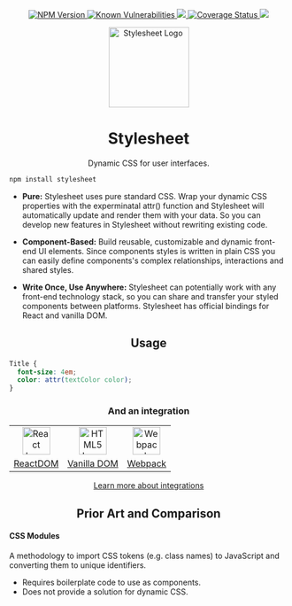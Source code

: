 <div align="center" href="">
    <p>
        <a href="https://npm.im/stylesheet">
            <img src="https://img.shields.io/npm/v/stylesheet.svg"
                 alt="NPM Version" />
        </a>
        <a href="https://snyk.io/test/github/iddan/stylesheet">
            <img src="https://snyk.io/test/npm/stylesheet/badge.svg"
                 alt="Known Vulnerabilities"
                 data-canonical-src="https://snyk.io/test/npm/stylesheet"/>
        </a>
        <a href="https://travis-ci.org/iddan/stylesheet">
            <img src="https://travis-ci.org/iddan/stylesheet.svg?branch=master" />
        </a>
        <a href='https://coveralls.io/github/iddan/stylesheet?branch=master'>
            <img src='https://coveralls.io/repos/github/iddan/stylesheet/badge.svg?branch=master' 
                 alt='Coverage Status' />
        </a>
        <a href="https://app.fossa.io/projects/git%2Bhttps%3A%2F%2Fgithub.com%2Fiddan%2Fstylesheet?ref=badge_shield"
           alt="FOSSA Status">
            <img src="https://app.fossa.io/api/projects/git%2Bhttps%3A%2F%2Fgithub.com%2Fiddan%2Fstylesheet.svg?type=shield" />
        </a>
    </p>
    <img height="145" src="https://cdn.rawgit.com/iddan/stylesheet/master/assets/stylesheet.svg" alt="Stylesheet Logo" align="center" />
    <h1>Stylesheet</h1>
    <p>Dynamic CSS for user interfaces.</p>
</div>

```bash
npm install stylesheet
```

 - **Pure:** Stylesheet uses pure standard CSS. Wrap your dynamic CSS properties with the experminatal attr() function and Stylesheet will automatically update and render them with your data. So you can develop new features in Stylesheet without rewriting existing code.
 
 - **Component-Based:** Build reusable, customizable and dynamic front-end UI elements. Since components styles is written in plain CSS you can easily define components's complex relationships, interactions and shared styles.
 
 - **Write Once, Use Anywhere:** Stylesheet can potentially work with any front-end technology stack, so you can share and transfer your styled components between platforms. Stylesheet has official bindings for React and vanilla DOM.

<h2 align="center">Usage</h2>

```CSS
Title {
  font-size: 4em;
  color: attr(textColor color);
}
```

<h3 align="center">And an integration</h3>

<div align="center">
<table align="center">
    <tr>
        <td align="center">
            <a href="https://github.com/iddan/stylesheet/tree/master/react-dom">
                <img width="50" src="https://cdn.rawgit.com/iddan/stylesheet/master/assets/react.svg" alt="React Logo" align="center">
            </a>
        </td>
        <td align="center">
            <a href="https://github.com/iddan/stylesheet/tree/master/vanilla-dom">
                <img width="50" src="https://cdn.rawgit.com/iddan/stylesheet/master/assets/dom.svg" alt="HTML5 Logo" align="center">
            </a>
        </td>
        <td align="center">
          <a href="https://github.com/iddan/stylesheet/tree/master/loader">
              <img width="50" src="https://cdn.rawgit.com/iddan/stylesheet/master/assets/webpack.svg" alt="Webpack Logo" align="center">
          </a>
        </td>
    </tr>
    <tr>
        <td align="center">
            <a href="https://github.com/iddan/stylesheet/tree/master/react-dom">ReactDOM</a>
        </td>
        <td align="center">
            <a href="https://github.com/iddan/stylesheet/tree/master/vanilla-dom">Vanilla DOM</a>
        </td>
        <td align="center">
            <a href="https://github.com/iddan/stylesheet/tree/master/loader">Webpack</a>
        </td>
    </tr>
</table>
</div>

<div align="center">
    <p>
        <a href="https://github.com/iddan/stylesheet/wiki/Bindings">
            Learn more about integrations
        </a>
    </p>
</div>

<h2 align="center">Prior Art and Comparison</h2>

#### CSS Modules
A methodology to import CSS tokens (e.g. class names) to JavaScript and converting them to unique identifiers.

 - Requires boilerplate code to use as components.
 - Does not provide a solution for dynamic CSS.

